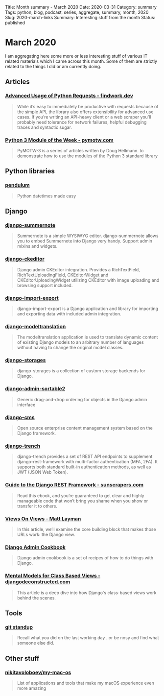 Title: Month summary - March 2020
Date: 2020-03-31
Category: summary
Tags: python, blog, podcast, series, aggregate, summary, month, 2020 
Slug: 2020-march-links
Summary: Interesting stuff from the month
Status: published

# March 2020

I am aggregating here some more or less interesting stuff of various IT related materials which I came across this month.
Some of them are strictly related to the things I did or am currently doing.

## Articles

### [Advanced Usage of Python Requests - findwork.dev](https://findwork.dev/blog/advanced-usage-python-requests-timeouts-retries-hooks/)

> While it’s easy to immediately be productive with requests because of the simple API, the library also offers extensibility for advanced use cases. If you’re writing an API-heavy client or a web scraper you’ll probably need tolerance for network failures, helpful debugging traces and syntactic sugar.

### [Python 3 Module of the Week - pymotw.com](https://pymotw.com/3/)

> PyMOTW-3 is a series of articles written by Doug Hellmann. to demonstrate how to use the modules of the Python 3 standard library

## Python libraries

### [pendulum](https://github.com/sdispater/pendulum)

> Python datetimes made easy

## Django

### [django-summernote](https://github.com/summernote/django-summernote)

> Summernote is a simple WYSIWYG editor.
> django-summernote allows you to embed Summernote into Django very handy. Support admin mixins and widgets.

### [django-ckeditor](https://github.com/django-ckeditor/django-ckeditor)

> Django admin CKEditor integration. Provides a RichTextField, RichTextUploadingField, CKEditorWidget and CKEditorUploadingWidget utilizing CKEditor with image uploading and browsing support included.

### [django-import-export](https://github.com/django-import-export/django-import-export)

> django-import-export is a Django application and library for importing and exporting data with included admin integration.

### [django-modeltranslation](https://github.com/deschler/django-modeltranslation)

> The modeltranslation application is used to translate dynamic content of existing Django models to an arbitrary number of languages without having to change the original model classes.

### [django-storages](https://github.com/jschneier/django-storages)

> django-storages is a collection of custom storage backends for Django.

### [django-admin-sortable2](https://github.com/jrief/django-admin-sortable2)

> Generic drag-and-drop ordering for objects in the Django admin interface

### [django-cms](http://www.django-cms.org)

> Open source enterprise content management system based on the Django framework.

### [django-trench](https://github.com/merixstudio/django-trench)

> django-trench provides a set of REST API endpoints to supplement django-rest-framework with multi-factor authentication (MFA, 2FA). It supports both standard built-in authentication methods, as well as JWT (JSON Web Token).

### [Guide to the Django REST Framework - sunscrapers.com](https://sunscrapers.com/ebook/how-to-create-a-rest-api-for-django-projects/)

> Read this ebook, and you’re guaranteed to get clear and highly manageable code that won’t bring you shame when you show or transfer it to others.

### [Views On Views - Matt Layman](https://www.mattlayman.com/understand-django/views-on-views/)

> In this article, we’ll examine the core building block that makes those URLs work: the Django view.

### [Django Admin Cookbook](https://books.agiliq.com/projects/django-admin-cookbook/en/latest/)

> Django admin cookbook is a set of recipes of how to do things with Django.

### [Mental Models for Class Based Views - djangodeconstructed.com](https://djangodeconstructed.com/2020/01/03/mental-models-for-class-based-views/?utm_campaign=Django%2BNewsletter&utm_medium=email&utm_source=Django_Newsletter_13)

> This article is a deep dive into how Django's class-based views work behind the scenes.

## Tools

### [git standup](https://github.com/kamranahmedse/git-standup)

> Recall what you did on the last working day ..or be nosy and find what someone else did.

## Other stuff

### [nikitavoloboev/my-mac-os](https://github.com/nikitavoloboev/my-mac-os)

> List of applications and tools that make my macOS experience even more amazing
